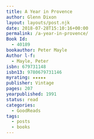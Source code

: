 ```yaml
---
title: A Year in Provence
author: Glenn Dixon
layout: layouts/post.njk
date: 2018-07-28T15:10:16+00:00
permalink: /a-year-in-provence/
Book Id:
  - 40189
bookauthor: Peter Mayle
Author l-f:
  - Mayle, Peter
isbn: 679731148
isbn13: 9780679731146
myrating: ★★★★★
publisher: Vintage
pages: 207
yearpublished: 1991
status: read
categories:
  - GoodReads
tags:
  - posts
  - books
---
```

